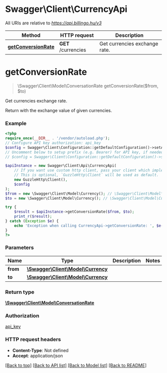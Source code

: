 # Swagger\Client\CurrencyApi

All URIs are relative to *https://api.billingo.hu/v3*

Method | HTTP request | Description
------------- | ------------- | -------------
[**getConversionRate**](CurrencyApi.md#getconversionrate) | **GET** /currencies | Get currencies exchange rate.

# **getConversionRate**
> \Swagger\Client\Model\ConversationRate getConversionRate($from, $to)

Get currencies exchange rate.

Return with the exchange value of given currencies.

### Example
```php
<?php
require_once(__DIR__ . '/vendor/autoload.php');
// Configure API key authorization: api_key
$config = Swagger\Client\Configuration::getDefaultConfiguration()->setApiKey('X-API-KEY', 'YOUR_API_KEY');
// Uncomment below to setup prefix (e.g. Bearer) for API key, if needed
// $config = Swagger\Client\Configuration::getDefaultConfiguration()->setApiKeyPrefix('X-API-KEY', 'Bearer');

$apiInstance = new Swagger\Client\Api\CurrencyApi(
    // If you want use custom http client, pass your client which implements `GuzzleHttp\ClientInterface`.
    // This is optional, `GuzzleHttp\Client` will be used as default.
    new GuzzleHttp\Client(),
    $config
);
$from = new \Swagger\Client\Model\Currency(); // \Swagger\Client\Model\Currency | 
$to = new \Swagger\Client\Model\Currency(); // \Swagger\Client\Model\Currency | 

try {
    $result = $apiInstance->getConversionRate($from, $to);
    print_r($result);
} catch (Exception $e) {
    echo 'Exception when calling CurrencyApi->getConversionRate: ', $e->getMessage(), PHP_EOL;
}
?>
```

### Parameters

Name | Type | Description  | Notes
------------- | ------------- | ------------- | -------------
 **from** | [**\Swagger\Client\Model\Currency**](../Model/.md)|  |
 **to** | [**\Swagger\Client\Model\Currency**](../Model/.md)|  |

### Return type

[**\Swagger\Client\Model\ConversationRate**](../Model/ConversationRate.md)

### Authorization

[api_key](../../README.md#api_key)

### HTTP request headers

 - **Content-Type**: Not defined
 - **Accept**: application/json

[[Back to top]](#) [[Back to API list]](../../README.md#documentation-for-api-endpoints) [[Back to Model list]](../../README.md#documentation-for-models) [[Back to README]](../../README.md)

